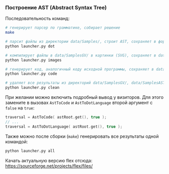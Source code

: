 ### Построение AST (Abstract Syntax Tree)  

Последовательность команд:  

```bash
# генерирует парсер по грамматике, собирает решение
make

# парсит файлы из директории data/Samples/, строит AST, сохраняет в формате DOT в data/SamplesGV/
python launcher.py dot

# компилирует файлы в data/SamplesGV/ в картинки (SVG), сохраняет в data/SamplesAST/
python launcher.py images

# генерирует код, аналогичный коду исходной программы, сохраняет в data/SamplesCode/
python launcher.py code

# удаляет все результаты из директорий data/SamplesGV/, data/SamplesAST/, data/SamplesCode/
python launcher.py clean
```  

При желании можно включить подробный вывод у визиторов. Для этого замените в вызовах `AstToCode` и `AstToDotLanguage` второй аргумент с `false` на `true`:
```c++
traversal = AstToCode( astRoot.get(), true );
// ...
traversal = AstToDotLanguage( astRoot.get(), true );
```    

Также можно после сборки (`make`) генерировать все результаты одной командой:
```bash
python launcher.py all
```

Качать актуальную версию flex отсюда: https://sourceforge.net/projects/flex/files/
